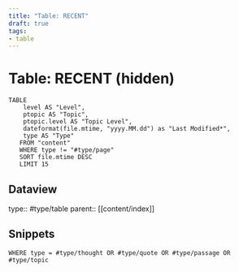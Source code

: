 ```yaml
---
title: "Table: RECENT"
draft: true
tags:
- table
---
```

# Table: RECENT (hidden)
```dataview
TABLE 
	level AS "Level",
	ptopic AS "Topic",
	ptopic.level AS "Topic Level",
	dateformat(file.mtime, "yyyy.MM.dd") as "Last Modified*",
	type AS "Type"
   FROM "content"
   WHERE type != "#type/page"
   SORT file.mtime DESC
   LIMIT 15
```


## Dataview
type:: #type/table
parent:: [[content/index]]

## Snippets
```dataview
WHERE type = #type/thought OR #type/quote OR #type/passage OR #type/topic
```